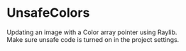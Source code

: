 # UnsafeColors
Updating an image with a Color array pointer using Raylib.  
Make sure unsafe code is turned on in the project settings.
